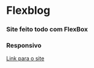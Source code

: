 # Flexblog

### Site feito todo com FlexBox
### Responsivo

<a href="https://wanderson648.github.io/flexblog/">Link para o site</a>
